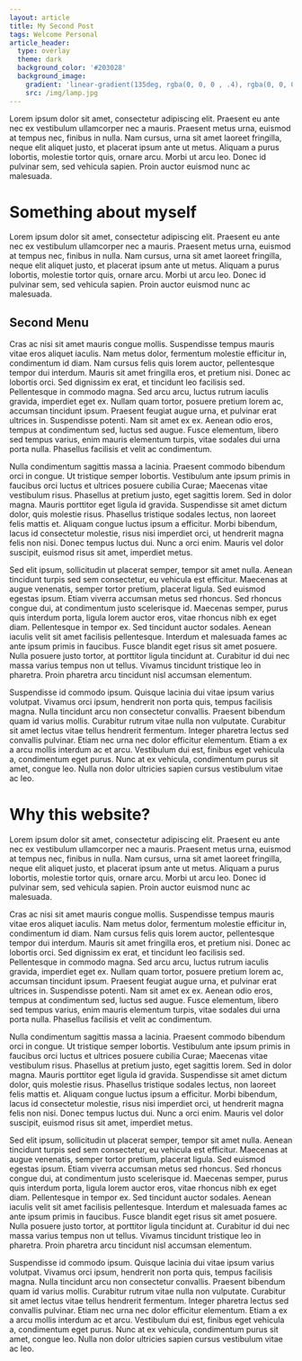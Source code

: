 ```yaml
---
layout: article
title: My Second Post
tags: Welcome Personal
article_header:
  type: overlay
  theme: dark
  background_color: '#203028'
  background_image:
    gradient: 'linear-gradient(135deg, rgba(0, 0, 0 , .4), rgba(0, 0, 0, .4))'
    src: /img/lamp.jpg
---
```


Lorem ipsum dolor sit amet, consectetur adipiscing elit. Praesent eu ante nec ex vestibulum ullamcorper nec a mauris. Praesent metus urna, euismod at tempus nec, finibus in nulla. Nam cursus, urna sit amet laoreet fringilla, neque elit aliquet justo, et placerat ipsum ante ut metus. Aliquam a purus lobortis, molestie tortor quis, ornare arcu. Morbi ut arcu leo. Donec id pulvinar sem, sed vehicula sapien. Proin auctor euismod nunc ac malesuada.<!--more-->

# Something about myself

Lorem ipsum dolor sit amet, consectetur adipiscing elit. Praesent eu ante nec ex vestibulum ullamcorper nec a mauris. Praesent metus urna, euismod at tempus nec, finibus in nulla. Nam cursus, urna sit amet laoreet fringilla, neque elit aliquet justo, et placerat ipsum ante ut metus. Aliquam a purus lobortis, molestie tortor quis, ornare arcu. Morbi ut arcu leo. Donec id pulvinar sem, sed vehicula sapien. Proin auctor euismod nunc ac malesuada.

## Second Menu

Cras ac nisi sit amet mauris congue mollis. Suspendisse tempus mauris vitae eros aliquet iaculis. Nam metus dolor, fermentum molestie efficitur in, condimentum id diam. Nam cursus felis quis lorem auctor, pellentesque tempor dui interdum. Mauris sit amet fringilla eros, et pretium nisi. Donec ac lobortis orci. Sed dignissim ex erat, et tincidunt leo facilisis sed. Pellentesque in commodo magna. Sed arcu arcu, luctus rutrum iaculis gravida, imperdiet eget ex. Nullam quam tortor, posuere pretium lorem ac, accumsan tincidunt ipsum. Praesent feugiat augue urna, et pulvinar erat ultrices in. Suspendisse potenti. Nam sit amet ex ex. Aenean odio eros, tempus at condimentum sed, luctus sed augue. Fusce elementum, libero sed tempus varius, enim mauris elementum turpis, vitae sodales dui urna porta nulla. Phasellus facilisis et velit ac condimentum.

Nulla condimentum sagittis massa a lacinia. Praesent commodo bibendum orci in congue. Ut tristique semper lobortis. Vestibulum ante ipsum primis in faucibus orci luctus et ultrices posuere cubilia Curae; Maecenas vitae vestibulum risus. Phasellus at pretium justo, eget sagittis lorem. Sed in dolor magna. Mauris porttitor eget ligula id gravida. Suspendisse sit amet dictum dolor, quis molestie risus. Phasellus tristique sodales lectus, non laoreet felis mattis et. Aliquam congue luctus ipsum a efficitur. Morbi bibendum, lacus id consectetur molestie, risus nisi imperdiet orci, ut hendrerit magna felis non nisi. Donec tempus luctus dui. Nunc a orci enim. Mauris vel dolor suscipit, euismod risus sit amet, imperdiet metus.

Sed elit ipsum, sollicitudin ut placerat semper, tempor sit amet nulla. Aenean tincidunt turpis sed sem consectetur, eu vehicula est efficitur. Maecenas at augue venenatis, semper tortor pretium, placerat ligula. Sed euismod egestas ipsum. Etiam viverra accumsan metus sed rhoncus. Sed rhoncus congue dui, at condimentum justo scelerisque id. Maecenas semper, purus quis interdum porta, ligula lorem auctor eros, vitae rhoncus nibh ex eget diam. Pellentesque in tempor ex. Sed tincidunt auctor sodales. Aenean iaculis velit sit amet facilisis pellentesque. Interdum et malesuada fames ac ante ipsum primis in faucibus. Fusce blandit eget risus sit amet posuere. Nulla posuere justo tortor, at porttitor ligula tincidunt at. Curabitur id dui nec massa varius tempus non ut tellus. Vivamus tincidunt tristique leo in pharetra. Proin pharetra arcu tincidunt nisl accumsan elementum.

Suspendisse id commodo ipsum. Quisque lacinia dui vitae ipsum varius volutpat. Vivamus orci ipsum, hendrerit non porta quis, tempus facilisis magna. Nulla tincidunt arcu non consectetur convallis. Praesent bibendum quam id varius mollis. Curabitur rutrum vitae nulla non vulputate. Curabitur sit amet lectus vitae tellus hendrerit fermentum. Integer pharetra lectus sed convallis pulvinar. Etiam nec urna nec dolor efficitur elementum. Etiam a ex a arcu mollis interdum ac et arcu. Vestibulum dui est, finibus eget vehicula a, condimentum eget purus. Nunc at ex vehicula, condimentum purus sit amet, congue leo. Nulla non dolor ultricies sapien cursus vestibulum vitae ac leo.

# Why this website?

Lorem ipsum dolor sit amet, consectetur adipiscing elit. Praesent eu ante nec ex vestibulum ullamcorper nec a mauris. Praesent metus urna, euismod at tempus nec, finibus in nulla. Nam cursus, urna sit amet laoreet fringilla, neque elit aliquet justo, et placerat ipsum ante ut metus. Aliquam a purus lobortis, molestie tortor quis, ornare arcu. Morbi ut arcu leo. Donec id pulvinar sem, sed vehicula sapien. Proin auctor euismod nunc ac malesuada.

Cras ac nisi sit amet mauris congue mollis. Suspendisse tempus mauris vitae eros aliquet iaculis. Nam metus dolor, fermentum molestie efficitur in, condimentum id diam. Nam cursus felis quis lorem auctor, pellentesque tempor dui interdum. Mauris sit amet fringilla eros, et pretium nisi. Donec ac lobortis orci. Sed dignissim ex erat, et tincidunt leo facilisis sed. Pellentesque in commodo magna. Sed arcu arcu, luctus rutrum iaculis gravida, imperdiet eget ex. Nullam quam tortor, posuere pretium lorem ac, accumsan tincidunt ipsum. Praesent feugiat augue urna, et pulvinar erat ultrices in. Suspendisse potenti. Nam sit amet ex ex. Aenean odio eros, tempus at condimentum sed, luctus sed augue. Fusce elementum, libero sed tempus varius, enim mauris elementum turpis, vitae sodales dui urna porta nulla. Phasellus facilisis et velit ac condimentum.

Nulla condimentum sagittis massa a lacinia. Praesent commodo bibendum orci in congue. Ut tristique semper lobortis. Vestibulum ante ipsum primis in faucibus orci luctus et ultrices posuere cubilia Curae; Maecenas vitae vestibulum risus. Phasellus at pretium justo, eget sagittis lorem. Sed in dolor magna. Mauris porttitor eget ligula id gravida. Suspendisse sit amet dictum dolor, quis molestie risus. Phasellus tristique sodales lectus, non laoreet felis mattis et. Aliquam congue luctus ipsum a efficitur. Morbi bibendum, lacus id consectetur molestie, risus nisi imperdiet orci, ut hendrerit magna felis non nisi. Donec tempus luctus dui. Nunc a orci enim. Mauris vel dolor suscipit, euismod risus sit amet, imperdiet metus.

Sed elit ipsum, sollicitudin ut placerat semper, tempor sit amet nulla. Aenean tincidunt turpis sed sem consectetur, eu vehicula est efficitur. Maecenas at augue venenatis, semper tortor pretium, placerat ligula. Sed euismod egestas ipsum. Etiam viverra accumsan metus sed rhoncus. Sed rhoncus congue dui, at condimentum justo scelerisque id. Maecenas semper, purus quis interdum porta, ligula lorem auctor eros, vitae rhoncus nibh ex eget diam. Pellentesque in tempor ex. Sed tincidunt auctor sodales. Aenean iaculis velit sit amet facilisis pellentesque. Interdum et malesuada fames ac ante ipsum primis in faucibus. Fusce blandit eget risus sit amet posuere. Nulla posuere justo tortor, at porttitor ligula tincidunt at. Curabitur id dui nec massa varius tempus non ut tellus. Vivamus tincidunt tristique leo in pharetra. Proin pharetra arcu tincidunt nisl accumsan elementum.

Suspendisse id commodo ipsum. Quisque lacinia dui vitae ipsum varius volutpat. Vivamus orci ipsum, hendrerit non porta quis, tempus facilisis magna. Nulla tincidunt arcu non consectetur convallis. Praesent bibendum quam id varius mollis. Curabitur rutrum vitae nulla non vulputate. Curabitur sit amet lectus vitae tellus hendrerit fermentum. Integer pharetra lectus sed convallis pulvinar. Etiam nec urna nec dolor efficitur elementum. Etiam a ex a arcu mollis interdum ac et arcu. Vestibulum dui est, finibus eget vehicula a, condimentum eget purus. Nunc at ex vehicula, condimentum purus sit amet, congue leo. Nulla non dolor ultricies sapien cursus vestibulum vitae ac leo.
